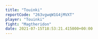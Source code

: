 ```yaml
---
title: "Touinki"
reportCode: "263vgwqW1G4jMVXT"
player: "Touinki"
fight: "Magtheridon"
date: 2021-07-15T18:53:21.415000+00:00
---
```

